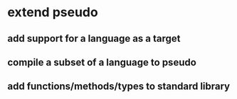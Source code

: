 # extend pseudo 

## add support for a language as a target

## compile a subset of a language to pseudo

## add functions/methods/types to standard library